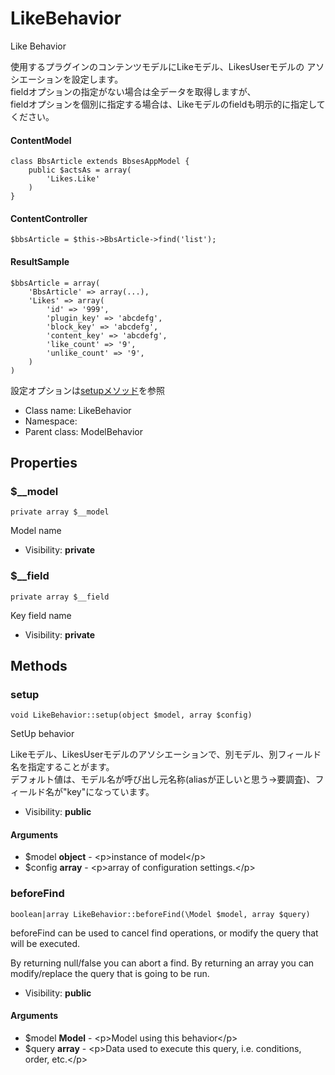 LikeBehavior
===============

Like Behavior

使用するプラグインのコンテンツモデルにLikeモデル、LikesUserモデルの
アソシエーションを設定します。<br>
fieldオプションの指定がない場合は全データを取得しますが、<br>
fieldオプションを個別に指定する場合は、Likeモデルのfieldも明示的に指定してください。<br>

#### ContentModel
```
class BbsArticle extends BbsesAppModel {
	public $actsAs = array(
		'Likes.Like'
	)
}
```
#### ContentController
```
$bbsArticle = $this->BbsArticle->find('list');
```
#### ResultSample
```
$bbsArticle = array(
	'BbsArticle' => array(...),
	'Likes' => array(
		'id' => '999',
		'plugin_key' => 'abcdefg',
		'block_key' => 'abcdefg',
		'content_key' => 'abcdefg',
		'like_count' => '9',
		'unlike_count' => '9',
	)
)
```

設定オプションは[setupメソッド](https://github.com/NetCommons3/NetCommons3Docs/blob/master/phpdocMd/Likes/LikeBehavior.md#setup)を参照


* Class name: LikeBehavior
* Namespace: 
* Parent class: ModelBehavior





Properties
----------


### $__model

    private array $__model

Model name



* Visibility: **private**


### $__field

    private array $__field

Key field name



* Visibility: **private**


Methods
-------


### setup

    void LikeBehavior::setup(object $model, array $config)

SetUp behavior

Likeモデル、LikesUserモデルのアソシエーションで、別モデル、別フィールド名を指定することがます。<br>
デフォルト値は、モデル名が呼び出し元名称(aliasが正しいと思う→要調査)、フィールド名が"key"になっています。

* Visibility: **public**


#### Arguments
* $model **object** - &lt;p&gt;instance of model&lt;/p&gt;
* $config **array** - &lt;p&gt;array of configuration settings.&lt;/p&gt;



### beforeFind

    boolean|array LikeBehavior::beforeFind(\Model $model, array $query)

beforeFind can be used to cancel find operations, or modify the query that will be executed.

By returning null/false you can abort a find. By returning an array you can modify/replace the query
that is going to be run.

* Visibility: **public**


#### Arguments
* $model **Model** - &lt;p&gt;Model using this behavior&lt;/p&gt;
* $query **array** - &lt;p&gt;Data used to execute this query, i.e. conditions, order, etc.&lt;/p&gt;


